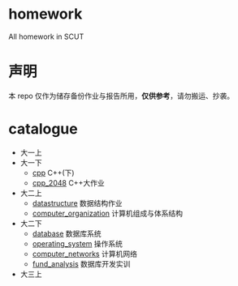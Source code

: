 # homework

All homework in SCUT

# 声明

本 repo 仅作为储存备份作业与报告所用，**仅供参考**，请勿搬运、抄袭。

# catalogue

-   大一上
-   大一下
    -   [cpp](./cpp) C++(下)
    -   [cpp_2048](./cpp_2048/) C++大作业
-   大二上
    -   [datastructure](./datastructure/) 数据结构作业
    -   [computer_organization](./computer_organization/) 计算机组成与体系结构
-   大二下
    -   [database](./database/) 数据库系统
    -   [operating_system](./operating_system/) 操作系统
    -   [computer_networks](./computer_networks/) 计算机网络
    -   [fund_analysis](https://github.com/Simon-Chenzw/fund_analysis) 数据库开发实训
-   大三上
